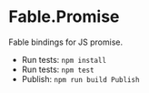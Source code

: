 # Fable.Promise

Fable bindings for JS promise.

- Run tests: `npm install`
- Run tests: `npm test`
- Publish: `npm run build Publish`
